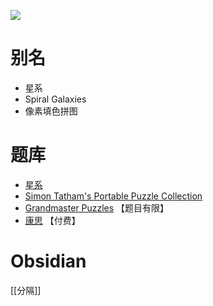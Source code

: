 ![](https://www.gmpuzzles.com/images/blog/SpiralGalaxies-Ex.png)

# 别名
- 星系
- Spiral Galaxies
- 像素填色拼图

# 题库
- [星系](https://cn.puzzle-galaxies.com/)
- [Simon Tatham's Portable Puzzle Collection](https://www.chiark.greenend.org.uk/~sgtatham/puzzles/js/galaxies.html)
- [Grandmaster Puzzles](https://www.gmpuzzles.com/blog/category/regiondivision/spiral-galaxies/) 【题目有限】
- [康思](https://www.conceptispuzzles.com/zh/index.aspx?uri=puzzle/sym-a-pix) 【付费】

# Obsidian

[[分隔]]
